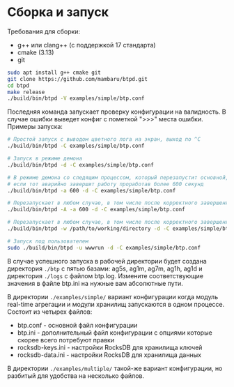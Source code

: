 Сборка и запуск
======

Требования для сборки:
* g++ или clang++ (с поддержкой 17 стандарта)
* cmake (3.13)
* git

```sh
sudo apt install g++ cmake git
git clone https://github.com/mambaru/btpd.git
cd btpd
make release
./build/bin/btpd -V examples/simple/btp.conf
```

Последняя команда запускает проверку конфигурации на валидность. В случае ошибки выведет конфиг с пометкой ">>>" места ошибки.
Примеры запуска:

```sh
# Простой запуск с выводом цветного лога на экран, выход по ^C
./build/bin/btpd -C examples/simple/btp.conf

# Запуск в режиме демона
./build/bin/btpd -d -C examples/simple/btp.conf

# В режиме демона со следящим процессом, который перезапустит основной,
# если тот аварийно завершит работу проработав более 600 секунд
./build/bin/btpd -a 600 -d -C examples/simple/btp.conf

# Перезапускает в любом случае, в том числе после корректного завершения работы
./build/bin/btpd -A -a 600 -d -C examples/simple/btp.conf

# Перезапускает в любом случае, в том числе после корректного завершения работы
./build/bin/btpd -w /path/to/working/directory -d -C examples/simple/btp.conf

# Запуск под пользователем
sudo ./build/bin/btpd -u wwwrun -d -C examples/simple/btp.conf
```
В случае успешного запуска в рабочей директории будет создана директория `./btp` с пятью базами: ag5s, ag1m, ag7m, ag1h, ag1d
и директория `./logs` с файлом btp.log. Измените соответствующие значения в файле btp.ini на нужные вам абсолютные пути.

В директории `./examples/simple/` вариант конфигурации когда модуль real-time агрегации и модули хранилищ запускаются
в одном процессе. Состоит из четырех файлов:
* btp.conf - основной файл конфигурации
* btp.ini - дополнительный файл конфигурации с опциями которые скорее всего потребуют правки
* rocksdb-keys.ini - настройки RocksDB для хранилища ключей
* rocksdb-data.ini - настройки RocksDB для хранилища данных

В директории `./examples/multiple/` такой-же вариант конфигурации, но разбитый для удобства на несколько файлов.
